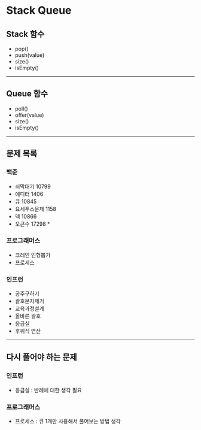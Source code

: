 # Stack Queue

## Stack 함수

- pop()
- push(value)
- size()
- isEmpty()

---

## Queue 함수

- poll()
- offer(value)
- size()
- isEmpty()

---

## 문제 목록

### 백준

- 쇠막대기 10799
- 에디터 1406
- 큐 10845
- 요세푸스문제 1158
- 덱 10866
- 오큰수 17298 *

### 프로그래머스

- 크레인 인형뽑기
- 프로세스

### 인프런

- 공주구하기
- 괄호문자제거
- 교육과정설계
- 올바른 괄호
- 응급실
- 후위식 연산

---

## 다시 풀어야 하는 문제

### 인프런

- 응급실 : 반례에 대한 생각 필요

### 프로그래머스

- 프로세스 : 큐 1개만 사용해서 풀어보는 방법 생각